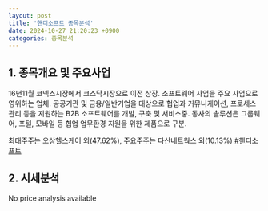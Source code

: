 ```yaml
---
layout: post
title: '핸디소프트 종목분석'
date: 2024-10-27 21:20:23 +0900
categories: 종목분석
---
```


## 1. 종목개요 및 주요사업

16년11월 코넥스시장에서 코스닥시장으로 이전 상장. 소프트웨어 사업을 주요 사업으로 영위하는 업체. 공공기관 및 금융/일반기업을 대상으로 협업과 커뮤니케이션, 프로세스 관리 등을 지원하는 B2B 소프트웨어를 개발, 구축 및 서비스중. 동사의 솔루션은 그룹웨어, 포털, 모바일 등 협업 업무환경 지원을 위한 제품으로 구분.

최대주주는 오상헬스케어 외(47.62%), 주요주주는 다산네트웍스 외(10.13%)
[#핸디소프트](#)

## 2. 시세분석

No price analysis available
